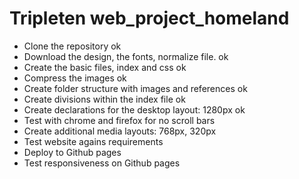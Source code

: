 # Tripleten web_project_homeland


- Clone the repository ok
- Download the design, the fonts, normalize file. ok
- Create the basic files, index and css ok
- Compress the images ok
- Create folder structure with images and references ok
- Create divisions within the index file ok
- Create declarations for the desktop layout: 1280px ok
- Test with chrome and firefox for no scroll bars
- Create additional media layouts: 768px, 320px
- Test website agains requirements
- Deploy to Github pages
- Test responsiveness on Github pages
